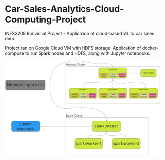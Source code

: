 # Car-Sales-Analytics-Cloud-Computing-Project
INFS3208 Individual Project - Application of cloud-based ML to car sales data

Project ran on Google Cloud VM with HDFS storage. Application of docker-compose to run Spark nodes and HDFS, along with Jupyter notebooks.

![project workflow](workflow.jpg)
